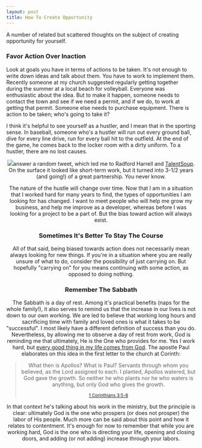 ```yaml
---
layout: post
title: How To Create Opportunity
---
```

<p>A number of related but scattered thoughts on the subject of creating opportunity for yourself.</p>

<h3>Favor Action Over Inaction</h3>
<p>Look at goals you have in terms of actions to be taken.  It's not enough to write down ideas and talk about them. You have to work to implement them.  Recently someone at my church suggested regularly getting together during the summer at a local beach for volleyball.  Everyone was enthusiastic about the idea.  But to make it happen, someone needs to contact the town and see if we need a permit, and if we do, to work at getting that permit. Someone else needs to purchase equipment.  There is action to be taken; who's going to take it?</p>

<p>I think it's helpful to see yourself as a hustler, and I mean that in the sporting sense.  In baseball, someone who's a hustler will run out every ground ball, dive for every line drive, run for every ball hit to the outfield.  At the end of the game, he comes back to the locker room with a dirty uniform. To a hustler, there are no lost causes.</p>

<center><p><img src="http://luminousroc.com/wp-content/uploads/2011/04/pete-rose.jpg" class="img-polaroid/><br/><i>Charlie Hustle</i></p>

<p>The way this played out for me is that I spoke to everyone who wants to work with me, everyone with an idea. I answer emails, I've met with people, even if I had a good inclination that it will be a waste of time.  Because you never know. Every potential opportunity is worth a look. This mindset (at the time I was looking for a project to be involved in long-term) is what caused me to <a href="https://twitter.com/saddington/status/4367475923">answer a random tweet</a>, which led me to Radford Harrell and <a href="https://talentsoup.com">TalentSoup</a>. On the surface it looked like short-term work, but it turned into 3-1/2 years (and going!) of a great partnership. You never know.</p>

<p>The nature of the hustle will change over time.  Now that I am in a situation that I worked hard for many years to find, the types of opportunities I am looking for has changed.  I want to meet people who will help me grow my business, and help me improve as a developer, whereas before I was looking for a project to be a part of. But the bias toward action will always exist.</p>

<h3>Sometimes It's Better To Stay The Course</h3>
<p>All of that said, being biased towards action does not necessarily mean always looking for new things.  If you're in a situation where you are really unsure of what to do, consider the possibility of just carrying on. But hopefully "carrying on" for you means continuing with some action, as opposed to doing nothing.</p>

<h3>Remember The Sabbath</h3>
<p>The Sabbath is a day of rest. Among it's practical benefits (naps for the whole family!), it also serves to remind us that the increase in our lives is not down to our own working.  We are led to believe that working long hours and sacrificing time with family and loved ones is what it takes to be "successful". I most likely have a different definition of success than you do. Nevertheless, by allowing me to observe a day of rest from work, God is reminding me that ultimately, He is the One who provides for me.  Yes I work hard, but <a href="http://www.biblegateway.com/passage/?search=James+1%3A17&version=NIV">every good thing in my life comes from God</a>. The apostle Paul elaborates on this idea in the first letter to the church at Corinth:
 <blockquote>
  <p>What then is Apollos? What is Paul? Servants through whom you believed, as the Lord assigned to each. I planted, Apollos watered, but God gave the growth. So neither he who plants nor he who waters is anything, but only God who gives the growth.</p>
  <small><a href="http://www.biblegateway.com/passage/?search=1+Corinthians+3%3A5-8&version=ESV">1 Corinthians 3:5-8</a></small>
</blockquote>

<p>In that context he's talking about his work in the ministry, but the principle is clear: ultimately God is the one who prospers (or does not prosper) the labor of His people. Much more can be said about this point and how it relates to contentment. It's enough for now to remember that while you are working hard, God is the one who is directing your life, opening and closing doors, and adding (or not adding) increase through your labors.</p>
